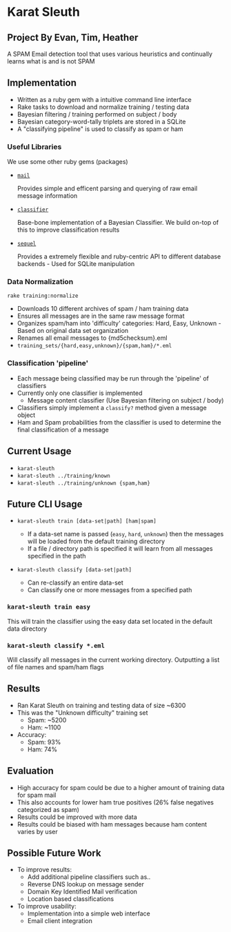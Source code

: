 # Karat Sleuth
## Project By Evan, Tim, Heather


A SPAM Email detection tool that uses various heuristics and continually learns
what is and is not SPAM


## Implementation

 * Written as a ruby gem with a intuitive command line interface
 * Rake tasks to download and normalize training / testing data
 * Bayesian filtering / training performed on subject / body
 * Bayesian category-word-tally triplets are stored in a SQLite
 * A "classifying pipeline" is used to classify as spam or ham


### Useful Libraries

We use some other ruby gems (packages)

 * [`mail`](https://github.com/mikel/mail)

   Provides simple and efficent parsing and querying of raw email message
   information

 * [`classifier`](https://github.com/cardmagic/classifier)

   Base-bone implementation of a Bayesian Classifier. We build on-top of this to
   improve classification results

 * [`sequel`](https://github.com/jeremyevans/sequel)

   Provides a extremely flexible and ruby-centric API to different database
   backends - Used for SQLite manipulation


### Data Normalization

`rake training:normalize`

 * Downloads 10 different archives of spam / ham training data
 * Ensures all messages are in the same raw message format
 * Organizes spam/ham into 'difficulty' categories: Hard, Easy, Unknown -
   Based on original data set organization
 * Renames all email messages to {md5checksum}.eml
 * `training_sets/{hard,easy,unknown}/{spam,ham}/*.eml`


### Classification 'pipeline'

 * Each message being classified may be run through the 'pipeline' of classifiers
 * Currently only one classifier is implemented
   * Message content classifier (Use Bayesian filtering on subject / body)
 * Classifiers simply implement a `classify?` method given a message object
 * Ham and Spam probabilities from the classifier is used to determine the final
   classification of a message


## Current Usage

 * `karat-sleuth`
 * `karat-sleuth ../training/known`
 * `karat-sleuth ../training/unknown {spam,ham}`


## Future CLI Usage

 * `karat-sleuth train [data-set|path] [ham|spam]`
   * If a data-set name is passed (`easy`, `hard`, `unknown`) then the messages
	 will be loaded from the default training directory
   * If a file / directory path is specified it will learn from all messages
	 specified in the path

 * `karat-sleuth classify [data-set|path]`
   * Can re-classify an entire data-set
   * Can classify one or more messages from a specified path


### `karat-sleuth train easy`

This will train the classifier using the easy data set located in the default
data directory


### `karat-sleuth classify *.eml`

Will classify all messages in the current working directory. Outputting a list of
file names and spam/ham flags


## Results

 * Ran Karat Sleuth on training and testing data of size ~6300
 * This was the "Unknown difficulty" training set
   * Spam: ~5200
   * Ham:  ~1100
 * Accuracy:
   * Spam: 93%
   * Ham:  74%


## Evaluation

 * High accuracy for spam could be due to a higher amount of training data for
 spam mail
 * This also accounts for lower ham true positives (26% false negatives categorized as spam)
 * Results could be improved with more data
 * Results could be biased with ham messages because ham content varies by user


## Possible Future Work

 * To improve results:
   * Add additional pipeline classifiers such as..
   * Reverse DNS lookup on message sender
   * Domain Key Identified Mail verification
   * Location based classifications
 * To improve usability:
   * Implementation into a simple web interface
   * Email client integration
